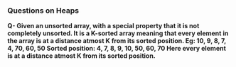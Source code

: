 
### Questions on Heaps

**Q- Given an unsorted array, with a special property that it is not completely unsorted. It is a K-sorted array meaning that 
every element in the array is at a distance atmost K from its sorted position. 
  Eg: 10, 9, 8, 7, 4, 70, 60, 50
  Sorted position: 4, 7, 8, 9, 10, 50, 60, 70
  Here every element is at a distance atmost K from its sorted position.**
